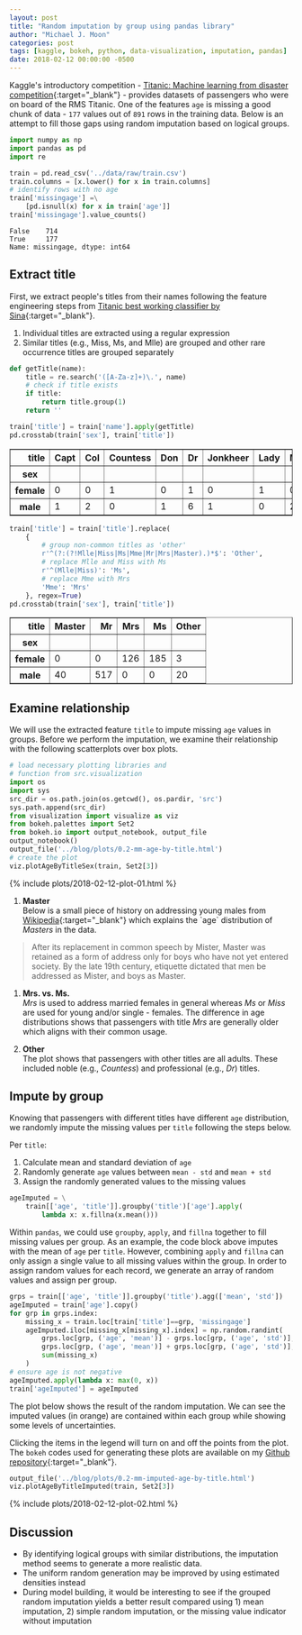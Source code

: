 ```yaml
---
layout: post
title: "Random imputation by group using pandas library"
author: "Michael J. Moon"
categories: post
tags: [kaggle, bokeh, python, data-visualization, imputation, pandas]
date: 2018-02-12 00:00:00 -0500
---
```

Kaggle's introductory competition - [Titanic: Machine learning from disaster competition](https://www.kaggle.com/c/titanic){:target="_blank"} - provides datasets of passengers who were on board of the RMS Titanic. One of the features `age` is missing a good chunk of data - `177` values out of `891` rows in the training data. Below is an attempt to fill those gaps using random imputation based on logical groups.


```python
import numpy as np
import pandas as pd
import re

train = pd.read_csv('../data/raw/train.csv')
train.columns = [x.lower() for x in train.columns]
# identify rows with no age
train['missingage'] =\
    [pd.isnull(x) for x in train['age']]
train['missingage'].value_counts()
```




    False    714
    True     177
    Name: missingage, dtype: int64



## Extract title
First, we extract people's titles from their names following the feature engineering steps from [Titanic best working classifier by Sina](https://www.kaggle.com/sinakhorami/titanic-best-working-classifier){:target="_blank"}.

1. Individual titles are extracted using a regular expression
1. Similar titles (e.g., Miss, Ms, and Mlle) are grouped and other rare occurrence titles are grouped separately


```python
def getTitle(name):
    title = re.search('([A-Za-z]+)\.', name)
    # check if title exists
    if title:
        return title.group(1)
    return ''

train['title'] = train['name'].apply(getTitle)
pd.crosstab(train['sex'], train['title'])
```


<div class="tablecontainer">
<table border="1" class="dataframe">
  <thead>
    <tr style="text-align: right;">
      <th>title</th>
      <th>Capt</th>
      <th>Col</th>
      <th>Countess</th>
      <th>Don</th>
      <th>Dr</th>
      <th>Jonkheer</th>
      <th>Lady</th>
      <th>Major</th>
      <th>Master</th>
      <th>Miss</th>
      <th>Mlle</th>
      <th>Mme</th>
      <th>Mr</th>
      <th>Mrs</th>
      <th>Ms</th>
      <th>Rev</th>
      <th>Sir</th>
    </tr>
    <tr>
      <th>sex</th>
      <th></th>
      <th></th>
      <th></th>
      <th></th>
      <th></th>
      <th></th>
      <th></th>
      <th></th>
      <th></th>
      <th></th>
      <th></th>
      <th></th>
      <th></th>
      <th></th>
      <th></th>
      <th></th>
      <th></th>
    </tr>
  </thead>
  <tbody>
    <tr>
      <th>female</th>
      <td>0</td>
      <td>0</td>
      <td>1</td>
      <td>0</td>
      <td>1</td>
      <td>0</td>
      <td>1</td>
      <td>0</td>
      <td>0</td>
      <td>182</td>
      <td>2</td>
      <td>1</td>
      <td>0</td>
      <td>125</td>
      <td>1</td>
      <td>0</td>
      <td>0</td>
    </tr>
    <tr>
      <th>male</th>
      <td>1</td>
      <td>2</td>
      <td>0</td>
      <td>1</td>
      <td>6</td>
      <td>1</td>
      <td>0</td>
      <td>2</td>
      <td>40</td>
      <td>0</td>
      <td>0</td>
      <td>0</td>
      <td>517</td>
      <td>0</td>
      <td>0</td>
      <td>6</td>
      <td>1</td>
    </tr>
  </tbody>
</table>
</div>




```python
train['title'] = train['title'].replace(
    {
        # group non-common titles as 'other'
        r'^(?:(?!Mlle|Miss|Ms|Mme|Mr|Mrs|Master).)*$': 'Other',
        # replace Mlle and Miss with Ms
        r'^(Mlle|Miss)': 'Ms',
        # replace Mme with Mrs
        'Mme': 'Mrs'
    }, regex=True)
pd.crosstab(train['sex'], train['title'])
```




<div class="tablecontainer">
<table border="1" class="dataframe">
  <thead>
    <tr style="text-align: right;">
      <th>title</th>
      <th>Master</th>
      <th>Mr</th>
      <th>Mrs</th>
      <th>Ms</th>
      <th>Other</th>
    </tr>
    <tr>
      <th>sex</th>
      <th></th>
      <th></th>
      <th></th>
      <th></th>
      <th></th>
    </tr>
  </thead>
  <tbody>
    <tr>
      <th>female</th>
      <td>0</td>
      <td>0</td>
      <td>126</td>
      <td>185</td>
      <td>3</td>
    </tr>
    <tr>
      <th>male</th>
      <td>40</td>
      <td>517</td>
      <td>0</td>
      <td>0</td>
      <td>20</td>
    </tr>
  </tbody>
</table>
</div>



## Examine relationship

We will use the extracted feature `title` to impute missing `age` values in groups. Before we perform the imputation, we examine their relationship with the following scatterplots over box plots.


```python
# load necessary plotting libraries and
# function from src.visualization
import os
import sys
src_dir = os.path.join(os.getcwd(), os.pardir, 'src')
sys.path.append(src_dir)
from visualization import visualize as viz
from bokeh.palettes import Set2
from bokeh.io import output_notebook, output_file
output_notebook()
output_file('../blog/plots/0.2-mm-age-by-title.html')
# create the plot
viz.plotAgeByTitleSex(train, Set2[3])
```

{% include plots/2018-02-12-plot-01.html %}

1. **Master**  
Below is a small piece of history on addressing young males from [Wikipedia](https://en.wikipedia.org/wiki/Master_&#40;form_of_address&#41;){:target="_blank"} which explains the `age` distribution of _Masters_ in the data.

> After its replacement in common speech by Mister, Master was retained as a form of address only for boys who have not yet entered society. By the late 19th century, etiquette dictated that men be addressed as Mister, and boys as Master.

1. **Mrs. vs. Ms.**  
_Mrs_ is used to address married females in general whereas _Ms_ or _Miss_ are  used for young and/or single - females. The difference in age distributions shows that passengers with title _Mrs_ are generally older which aligns with their common usage.

1. **Other**  
The plot shows that passengers with other titles are all adults. These included noble (e.g., _Countess_) and professional (e.g., _Dr_) titles.

## Impute by group
Knowing that passengers with different titles have different `age` distribution, we randomly impute the missing values per `title` following the steps below.

Per `title`:
1. Calculate mean and standard deviation of `age`
2. Randomly generate `age` values between `mean - std` and `mean + std`
3. Assign the randomly generated values to the missing values


```python
ageImputed = \
    train[['age', 'title']].groupby('title')['age'].apply(
        lambda x: x.fillna(x.mean()))
```

Within `pandas`, we could use `groupby`, `apply`, and `fillna` together to fill missing values per group. As an example, the code block above imputes with the mean of `age` per `title`. However, combining `apply` and `fillna` can only assign a single value to all missing values within the group. In order to assign random values for each record, we generate an array of random values and assign per group.


```python
grps = train[['age', 'title']].groupby('title').agg(['mean', 'std'])
ageImputed = train['age'].copy()
for grp in grps.index:
    missing_x = train.loc[train['title']==grp, 'missingage']
    ageImputed.iloc[missing_x[missing_x].index] = np.random.randint(
        grps.loc[grp, ('age', 'mean')] - grps.loc[grp, ('age', 'std')],
        grps.loc[grp, ('age', 'mean')] + grps.loc[grp, ('age', 'std')],
        sum(missing_x)
    )
# ensure age is not negative
ageImputed.apply(lambda x: max(0, x))
train['ageImputed'] = ageImputed
```

The plot below shows the result of the random imputation. We can see the imputed values (in orange) are contained within each group while showing some levels of uncertainties.

Clicking the items in the legend will turn on and off the points from the plot. The `bokeh` codes used for generating these plots are available on my [Github repository](https://github.com/mjmoon/mms_titanic/blob/mm_blog/src/visualization/visualize.py){:target="_blank"}.


```python
output_file('../blog/plots/0.2-mm-imputed-age-by-title.html')
viz.plotAgeByTitleImputed(train, Set2[3])
```

{% include plots/2018-02-12-plot-02.html %}


## Discussion
* By identifying logical groups with similar distributions, the imputation method seems to generate a more realistic data.
* The uniform random generation may be improved by using estimated densities instead
* During model building, it would be interesting to see if the grouped random imputation yields a better result compared using 1) mean imputation, 2) simple random imputation, or the missing value indicator without imputation
